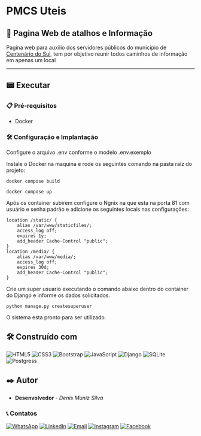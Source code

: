# PMCS Uteis
## 🚀 Pagina Web de atalhos e Informação 

Pagina web para auxilio dos servidores públicos do município de [Centenário do Sul](https://www.centenariodosul.pr.gov.br/), tem por objetivo reunir todos caminhos de informação em apenas um local

<hr>

## 📟 Executar
### 📋 Pré-requisitos
* Docker

### 🛠️ Configuração e Implantação
Configure o arquivo .env conforme o modelo .env.exemplo

Instale o Docker na maquina e rode  os seguintes  comando na  pasta raiz do projeto: 
```
docker compose build
```
```
docker compose up
```

Após os container subirem configure o Ngnix na que esta na porta 81 com usuário e senha padrão e adicione os seguintes locais nas configurações:
```
location /static/ {
    alias /var/www/staticfiles/;
    access_log off;
    expires 1y;
    add_header Cache-Control "public";
}
location /media/ {
    alias /var/www/media/;
    access_log off;
    expires 30d;
    add_header Cache-Control "public";
}
```

Crie um super usuario executando o comando abaixo dentro do container do Django e informe os dados solicitados.
```
python manage.py createsuperuser
```

O sistema esta pronto para ser utilizado.


## 🛠️ Construído com

![HTML5](https://img.shields.io/badge/HTML5-E34F26?style=for-the-badge&logo=html5&logoColor=white)
![CSS3](https://img.shields.io/badge/CSS3-1572B6?style=for-the-badge&logo=css3&logoColor=white)
![Bootstrap](https://img.shields.io/badge/Bootstrap-563D7C?style=for-the-badge&logo=bootstrap&logoColor=white)
![JavaScript](https://img.shields.io/badge/JavaScript-F7DF1E?style=for-the-badge&logo=javascript&logoColor=black)
![Django](https://img.shields.io/badge/Django-092E20?style=for-the-badge&logo=django&logoColor=white)
![SQLite](https://img.shields.io/badge/SQLite-07405E?style=for-the-badge&logo=sqlite&logoColor=white)
![Postgress](https://img.shields.io/badge/postgress-07405E?style=for-the-badge&logo=sqlite&logoColor=white)

## ✒️ Autor
* **Desenvolvedor** - *Denis Muniz Silva* 

### 📞 Contatos
[![WhatsApp](https://img.shields.io/badge/WhatsApp-25D366?style=for-the-badge&logo=whatsapp&logoColor=white)](https://api.whatsapp.com/send?phone=5543991038557) [![LinkedIn](https://img.shields.io/badge/LinkedIn-0077B5?style=for-the-badge&logo=linkedin&logoColor=white)](https://www.linkedin.com/in/denisms/) [![Email](https://img.shields.io/badge/Microsoft_Outlook-0078D4?style=for-the-badge&logo=microsoft-outlook&logoColor=white)](mailto:denis.m.s.777@hotmail.com?) [![Instagram](https://img.shields.io/badge/Instagram-E4405F?style=for-the-badge&logo=instagram&logoColor=white)](https://www.instagram.com/de.muniz/) 
[![Facebook](https://img.shields.io/badge/Facebook-1877F2?style=for-the-badge&logo=facebook&logoColor=white)](https://www.facebook.com/denisms3/) 
